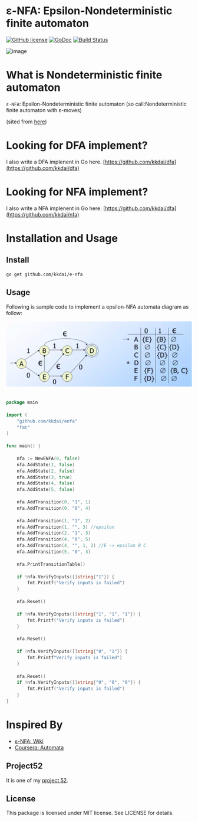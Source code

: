 ε-NFA: Epsilon-Nondeterministic finite automaton
==============

[![GitHub license](https://img.shields.io/badge/license-MIT-blue.svg)](https://raw.githubusercontent.com/kkdai/e-nfa/master/LICENSE)  [![GoDoc](https://godoc.org/github.com/kkdai/e-nfa?status.svg)](https://godoc.org/github.com/kkdai/nfa)  [![Build Status](https://travis-ci.org/kkdai/e-nfa.svg?branch=master)](https://travis-ci.org/kkdai/e-nfa)



![image](https://upload.wikimedia.org/wikipedia/commons/thumb/0/0e/NFAexample.svg/250px-NFAexample.svg.png)



What is Nondeterministic finite automaton
=============

`ε-NFA`: Epsilon-Nondeterministic finite automaton (so call:Nondeterministic finite automaton with ε-moves)


 (sited from [here](https://en.wikipedia.org/wiki/Nondeterministic_finite_automaton))


Looking for DFA implement?
=============

I also write a DFA implenent in Go here. [https://github.com/kkdai/dfa](https://github.com/kkdai/dfa)

Looking for NFA implement?
=============

I also write a NFA implenent in Go here. [https://github.com/kkdai/dfa](https://github.com/kkdai/nfa)


Installation and Usage
=============


Install
---------------

    go get github.com/kkdai/e-nfa



Usage
---------------

Following is sample code to implement a epsilon-NFA automata diagram as follow:

![image](image/eNFA.png)



```go

package main

import (
    "github.com/kkdai/enfa"
    "fmt"
)

func main() {

	nfa := NewENFA(0, false)
	nfa.AddState(1, false)
	nfa.AddState(2, false)
	nfa.AddState(3, true)
	nfa.AddState(4, false)
	nfa.AddState(5, false)

	nfa.AddTransition(0, "1", 1)
	nfa.AddTransition(0, "0", 4)

	nfa.AddTransition(1, "1", 2)
	nfa.AddTransition(1, "", 3) //epsilon
	nfa.AddTransition(2, "1", 3)
	nfa.AddTransition(4, "0", 5)
	nfa.AddTransition(4, "", 1, 2) //E -> epsilon B C
	nfa.AddTransition(5, "0", 3)

	nfa.PrintTransitionTable()

	if !nfa.VerifyInputs([]string{"1"}) {
		fmt.Printf("Verify inputs is failed")
	}

	nfa.Reset()

	if !nfa.VerifyInputs([]string{"1", "1", "1"}) {
		fmt.Printf("Verify inputs is failed")
	}

	nfa.Reset()

	if !nfa.VerifyInputs([]string{"0", "1"}) {
		fmt.Printf"Verify inputs is failed")
	}

	nfa.Reset()
	if !nfa.VerifyInputs([]string{"0", "0", "0"}) {
		fmt.Printf("Verify inputs is failed")
	}
}

```

Inspired By
=============

- [ε-NFA: Wiki](https://en.wikipedia.org/wiki/Nondeterministic_finite_automaton_with_%CE%B5-moves)
- [Coursera: Automata](https://class.coursera.org/automata-004/)

Project52
---------------

It is one of my [project 52](https://github.com/kkdai/project52).


License
---------------

This package is licensed under MIT license. See LICENSE for details.
